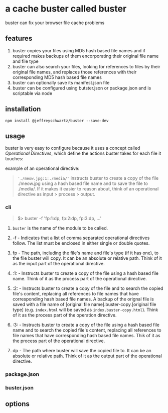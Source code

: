 # a cache buster called buster
buster can fix your browser file cache problems

## features
1. buster copies your files using MD5 hash based file names and if required makes backups of them encorporating their original file name  and file type
1. buster can also search your files, looking for references to files by their original file names, and replaces those references with their corresponding MD5 hash based file names
1. buster can optionally save its manifest.json file
1. buster can be configured using butster.json or package.json and is scriptable via node

## installation
`npm install @jeffreyschwartz/buster --save-dev`

## usage
buster is very easy to configure because it uses a concept called *Operational Directives*, which define the actions buster takes for each file it touches:

example of an operational directive:
>`'./meow.jpg:1:./media/'` instructs buster to create a copy of the file ./meow.jpg using a hash based file name and to save the file to ./media/. If it makes it easier to reason about, think of an operational directive as input > process > output.

### cli

>$> buster -f 'fp:1:dp, fp:2:dp, fp:3:dp, ...'

1. `buster` is the name of the module to be called.

1. -f - Indicates that a list of comma separated operational directives follow. The list must be enclosed in either single or double quotes. 

1. fp - The path, including the file's name and file's type (if it has one), to the file buster will copy. It can be an absolute or relative path. Think of it as the input part of the operational directive.

1. :1: - Instructs buster to create a copy of the file using a hash based file name. Think of it as the process part of the operational directive.

1. :2: - Instructs buster to create a copy of the file and to search the copied file's content, replacing all references to file names that have corresponding hash based file names. A backup of the orignal file is saved with a file name of [original file name].buster-copy.[original file type] (e.g. `index.html` will be saved as `index.buster-copy.html`). Think of it as the process part of the operation directive.

1. :3: - Instructs buster to create a copy of the file using a hash based file name and to search the copied file's content, replacing all references to file names that have corresponding hash based file names. Thik of it as the process part of the operational directive.

1. dp - The path where buster will save the copied file to. It can be an absolute or relative path. Think of it as the output part of the operational directive.

### package.json

### buster.json

## options